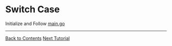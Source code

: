 # Switch Case

Initialize and Follow [main.go](./main.go)

---
[Back to Contents](../../Readme.md)
[Next Tutorial](../17tut/index.md)